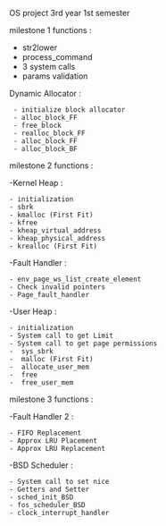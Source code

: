 OS project 3rd year 1st semester

milestone 1 functions : 

  - str2lower
  - process_command
  - 3 system calls
  - params validation
    
  Dynamic Allocator :

     - initialize block allocator
     - alloc_block_FF
     - free_block
     - realloc_block_FF
     - alloc_block_FF
     - alloc_block_BF
        
milestone 2 functions :

  -Kernel Heap :
	
    - initialization
    - sbrk
    - kmalloc (First Fit)
    - kfree
    - kheap_virtual_address
    - kheap_physical_address
    - krealloc (First Fit)
  -Fault Handler :
	
    - env_page_ws_list_create_element
    - Check invalid pointers
    - Page_fault_handler
		
  -User Heap :
	
    - initialization
    - System call to get Limit
    - System call to get page permissions
    -  sys_sbrk
    -  malloc (First Fit)
    -  allocate_user_mem
    -  free
    -  free_user_mem
		
milestone 3 functions :

  -Fault Handler 2 :
	
    - FIFO Replacement
    - Approx LRU Placement
    - Approx LRU Replacement
		
  -BSD Scheduler :
	
    - System call to set nice
    - Getters and Setter
    - sched_init_BSD
    - fos_scheduler_BSD
    - clock_interrupt_handler

 
